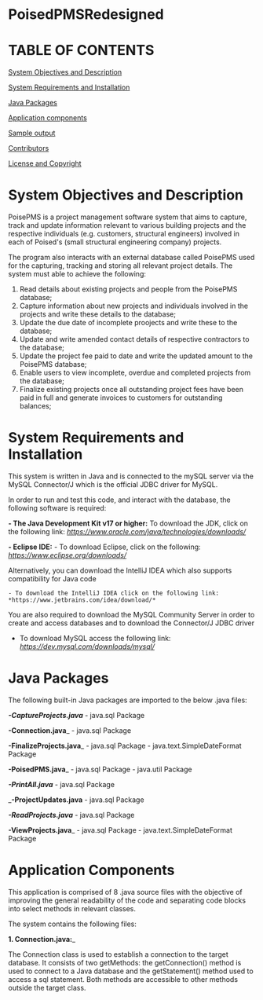 # PoisedPMSRedesigned

# TABLE OF CONTENTS # 

[System Objectives and Description](#System-Objectives-and-Description)

[System Requirements and Installation](#System-Requirements-and-Installation)

[Java Packages](#Java-Packages)

[Application components](#Application-components)

[Sample output](#Sample-output)

[Contributors](#Contributors)

[License and Copyright](#License-and-Copyright)

# System Objectives and Description
		
PoisePMS is a project management software system that aims to capture, track and update information relevant to various 
building projects and the respective individuals (e.g. customers, structural engineers) involved in each of Poised's (small structural engineering company) 
projects.

The program also interacts with an external database called PoisePMS used for the capturing, tracking and storing all relevant project details. 
The system must able to achieve the following:
		   
1. Read details about existing projects and people from the PoisePMS database;
2. Capture information about new projects and individuals involved in the projects and write 
	 these details to the database;
3. Update the due date of incomplete proojects and write these to the database;
4. Update and write amended contact details of respective contractors to the database;
5. Update the project fee paid to date and write the updated amount to the PoisePMS database;
6. Enable users to view incomplete, overdue and completed projects from the database; 
7. Finalize existing projects once all outstanding project fees have been paid in full and
	 generate invoices to customers for outstanding balances; 

# System Requirements and Installation 

This system is written in Java and is connected to the mySQL server via the MySQL Connector/J which is the official JDBC driver for MySQL. 

In order to run and test this code, and interact with the database, the following software is required:

__- The Java Development Kit v17 or higher:__
To download the JDK, click on the following link: *https://www.oracle.com/java/technologies/downloads/* 

__- Eclipse IDE:__
    - To download Eclipse, click on the following: *https://www.eclipse.org/downloads/*
    
Alternatively, you can download the IntelliJ IDEA which also supports compatibility for Java code

    - To download the IntelliJ IDEA click on the following link: *https://www.jetbrains.com/idea/download/*

You are also required to download the MySQL Community Server in order to create and access databases and to download the Connector/J JDBC driver
- To download MySQL access the following link: *https://dev.mysql.com/downloads/mysql/*

# Java Packages

The following built-in Java packages are imported to the below .java files:

___-CaptureProjects.java___ 
	- java.sql Package 
			
__-Connection.java___ 
	- java.sql Package 
			
__-FinalizeProjects.java___
	- java.sql Package 
	- java.text.SimpleDateFormat Package
			
__-PoisedPMS.java___
	- java.sql Package 
	- java.util Package
			
___-PrintAll.java___
	- java.sql Package 
			
___-ProjectUpdates.java__
	- java.sql Package 
			
___-ReadProjects.java___
	- java.sql Package 
			
__-ViewProjects.java___
	- java.sql Package 
	- java.text.SimpleDateFormat Package

#  Application Components

This application is comprised of 8 .java source files with the objective of improving the general 
readability of the code and separating code blocks into select methods in relevant classes. 
			
The system contains the following files:

__1. Connection.java:___

The Connection class is used to establish a connection to the target database. 
It consists of two getMethods: the getConnection() method is used to connect to a Java database and
the getStatement() method used to access a sql statement. Both methods are accessible to other methods outside the target class. 
			
				




				  
